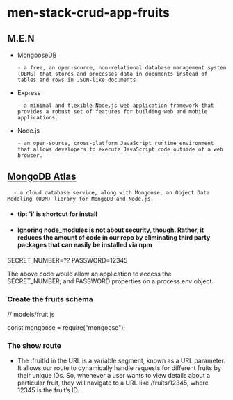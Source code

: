 # men-stack-crud-app-fruits

## M.E.N

- MongooseDB

      - a free, an open-source, non-relational database management system (DBMS) that stores and processes data in documents instead of tables and rows in JSON-like documents

- Express

      - a minimal and flexible Node.js web application framework that provides a robust set of features for building web and mobile applications.

- Node.js

      - an open-source, cross-platform JavaScript runtime environment that allows developers to execute JavaScript code outside of a web browser.


###

## [MongoDB Atlas](https://cloud.mongodb.com/v2/674e6e432452c33b0b5c05c7#/overview)

      - a cloud database service, along with Mongoose, an Object Data Modeling (ODM) library for MongoDB and Node.js.


- #### tip: 'i' is shortcut for install

- #### Ignoring node_modules is not about security, though. Rather, it reduces the amount of code in our repo by eliminating third party packages that can easily be installed via npm

SECRET_NUMBER=??
PASSWORD=12345

The above code would allow an application to access the SECRET_NUMBER, and PASSWORD properties on a process.env object.

### Create the fruits schema

// models/fruit.js

const mongoose = require("mongoose");

### The show route

- The :fruitId in the URL is a variable segment, known as a URL parameter. It allows our route to dynamically handle requests for different fruits by their unique IDs. So, whenever a user wants to view details about a particular fruit, they will navigate to a URL like /fruits/12345, where 12345 is the fruit’s ID.
